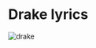 # Drake lyrics
![drake](https://user-images.githubusercontent.com/22990146/37266958-f6eae4aa-2593-11e8-8e4e-96f59a55f125.png)
